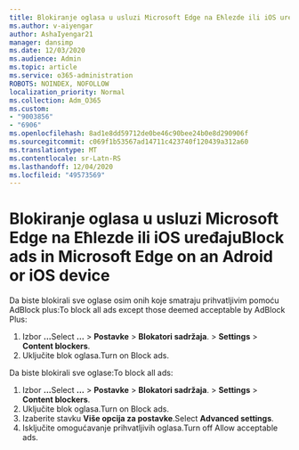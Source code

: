 ```yaml
---
title: Blokiranje oglasa u usluzi Microsoft Edge na Eћlezde ili iOS uređaju
ms.author: v-aiyengar
author: AshaIyengar21
manager: dansimp
ms.date: 12/03/2020
ms.audience: Admin
ms.topic: article
ms.service: o365-administration
ROBOTS: NOINDEX, NOFOLLOW
localization_priority: Normal
ms.collection: Adm_O365
ms.custom:
- "9003856"
- "6906"
ms.openlocfilehash: 8ad1e8dd59712de0be46c90bee24b0e8d290906f
ms.sourcegitcommit: c069f1b53567ad14711c423740f120439a312a60
ms.translationtype: MT
ms.contentlocale: sr-Latn-RS
ms.lasthandoff: 12/04/2020
ms.locfileid: "49573569"
---
```

# <a name="block-ads-in-microsoft-edge-on-an-adroid-or-ios-device"></a><span data-ttu-id="83528-102">Blokiranje oglasa u usluzi Microsoft Edge na Eћlezde ili iOS uređaju</span><span class="sxs-lookup"><span data-stu-id="83528-102">Block ads in Microsoft Edge on an Adroid or iOS device</span></span>

<span data-ttu-id="83528-103">Da biste blokirali sve oglase osim onih koje smatraju prihvatljivim pomoću AdBlock plus:</span><span class="sxs-lookup"><span data-stu-id="83528-103">To block all ads except those deemed acceptable by AdBlock Plus:</span></span>
1. <span data-ttu-id="83528-104">Izbor **...**</span><span class="sxs-lookup"><span data-stu-id="83528-104">Select **…**</span></span><span data-ttu-id="83528-105"> > **Postavke**  >  **Blokatori sadržaja**.</span><span class="sxs-lookup"><span data-stu-id="83528-105"> > **Settings** > **Content blockers**.</span></span>
2. <span data-ttu-id="83528-106">Uključite blok oglasa.</span><span class="sxs-lookup"><span data-stu-id="83528-106">Turn on Block ads.</span></span>

<span data-ttu-id="83528-107">Da biste blokirali sve oglase:</span><span class="sxs-lookup"><span data-stu-id="83528-107">To block all ads:</span></span>
1. <span data-ttu-id="83528-108">Izbor **...**</span><span class="sxs-lookup"><span data-stu-id="83528-108">Select **…**</span></span><span data-ttu-id="83528-109"> > **Postavke**  >  **Blokatori sadržaja**.</span><span class="sxs-lookup"><span data-stu-id="83528-109"> > **Settings** > **Content blockers**.</span></span>
2. <span data-ttu-id="83528-110">Uključite blok oglasa.</span><span class="sxs-lookup"><span data-stu-id="83528-110">Turn on Block ads.</span></span>
3. <span data-ttu-id="83528-111">Izaberite stavku **Više opcija za postavke**.</span><span class="sxs-lookup"><span data-stu-id="83528-111">Select **Advanced settings**.</span></span>
4. <span data-ttu-id="83528-112">Isključite omogućavanje prihvatljivih oglasa.</span><span class="sxs-lookup"><span data-stu-id="83528-112">Turn off Allow acceptable ads.</span></span>